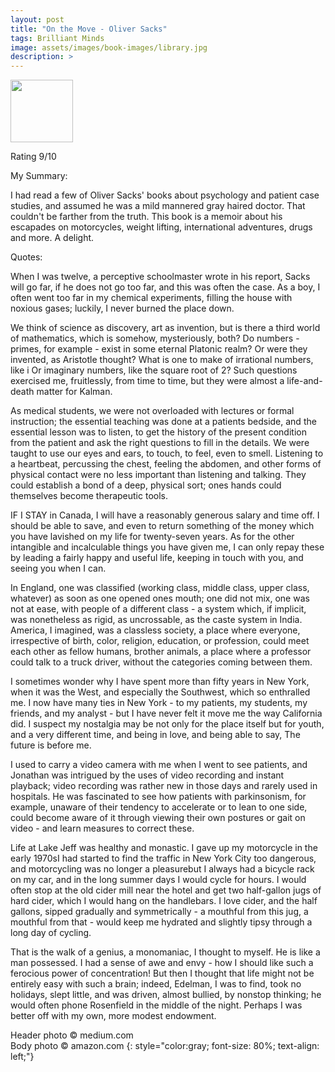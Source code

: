 ```yaml
---
layout: post
title: "On the Move - Oliver Sacks"
tags: Brilliant Minds
image: assets/images/book-images/library.jpg
description: >
---
```


<img src="https://images-na.ssl-images-amazon.com/images/I/51CW3as9LSL._SX323_BO1,204,203,200_.jpg" width="100">

Rating 9/10

My Summary:

I had read a few of Oliver Sacks' books about psychology and patient case studies, and assumed he was a mild mannered gray haired doctor. That couldn't be farther from the truth. This book is a memoir about his escapades on motorcycles, weight lifting, international adventures, drugs and more. A delight.

Quotes:

When I was twelve, a perceptive schoolmaster wrote in his report, Sacks will go far, if he does not go too far, and this was often the case. As a boy, I often went too far in my chemical experiments, filling the house with noxious gases; luckily, I never burned the place down.

We think of science as discovery, art as invention, but is there a third world of mathematics, which is somehow, mysteriously, both? Do numbers - primes, for example - exist in some eternal Platonic realm? Or were they invented, as Aristotle thought? What is one to make of irrational numbers, like i Or imaginary numbers, like the square root of 2? Such questions exercised me, fruitlessly, from time to time, but they were almost a life-and-death matter for Kalman.

As medical students, we were not overloaded with lectures or formal instruction; the essential teaching was done at a patients bedside, and the essential lesson was to listen, to get the history of the present condition from the patient and ask the right questions to fill in the details. We were taught to use our eyes and ears, to touch, to feel, even to smell. Listening to a heartbeat, percussing the chest, feeling the abdomen, and other forms of physical contact were no less important than listening and talking. They could establish a bond of a deep, physical sort; ones hands could themselves become therapeutic tools.

IF I STAY in Canada, I will have a reasonably generous salary and time off. I should be able to save, and even to return something of the money which you have lavished on my life for twenty-seven years. As for the other intangible and incalculable things you have given me, I can only repay these by leading a fairly happy and useful life, keeping in touch with you, and seeing you when I can.

In England, one was classified (working class, middle class, upper class, whatever) as soon as one opened ones mouth; one did not mix, one was not at ease, with people of a different class - a system which, if implicit, was nonetheless as rigid, as uncrossable, as the caste system in India. America, I imagined, was a classless society, a place where everyone, irrespective of birth, color, religion, education, or profession, could meet each other as fellow humans, brother animals, a place where a professor could talk to a truck driver, without the categories coming between them.

I sometimes wonder why I have spent more than fifty years in New York, when it was the West, and especially the Southwest, which so enthralled me. I now have many ties in New York - to my patients, my students, my friends, and my analyst - but I have never felt it move me the way California did. I suspect my nostalgia may be not only for the place itself but for youth, and a very different time, and being in love, and being able to say, The future is before me.

I used to carry a video camera with me when I went to see patients, and Jonathan was intrigued by the uses of video recording and instant playback; video recording was rather new in those days and rarely used in hospitals. He was fascinated to see how patients with parkinsonism, for example, unaware of their tendency to accelerate or to lean to one side, could become aware of it through viewing their own postures or gait on video - and learn measures to correct these.

Life at Lake Jeff was healthy and monastic. I gave up my motorcycle in the early 1970sI had started to find the traffic in New York City too dangerous, and motorcycling was no longer a pleasurebut I always had a bicycle rack on my car, and in the long summer days I would cycle for hours. I would often stop at the old cider mill near the hotel and get two half-gallon jugs of hard cider, which I would hang on the handlebars. I love cider, and the half gallons, sipped gradually and symmetrically - a mouthful from this jug, a mouthful from that - would keep me hydrated and slightly tipsy through a long day of cycling.

That is the walk of a genius, a monomaniac, I thought to myself. He is like a man possessed. I had a sense of awe and envy - how I should like such a ferocious power of concentration! But then I thought that life might not be entirely easy with such a brain; indeed, Edelman, I was to find, took no holidays, slept little, and was driven, almost bullied, by nonstop thinking; he would often phone Rosenfield in the middle of the night. Perhaps I was better off with my own, more modest endowment.

Header photo &copy; medium.com<br>
Body photo &copy; amazon.com
{: style="color:gray; font-size: 80%; text-align: left;"}

